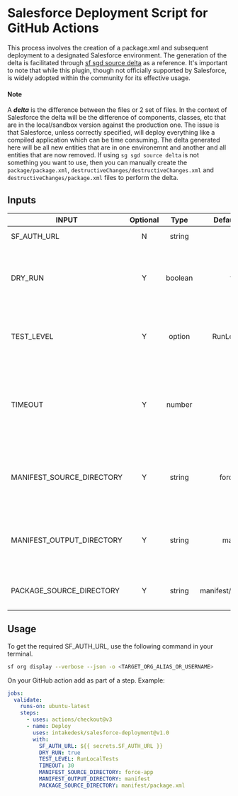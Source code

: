 # Salesforce Deployment Script for GitHub Actions

This process involves the creation of a package.xml and subsequent deployment to a designated Salesforce environment. The generation of the delta is facilitated through [sf sgd source delta](https://github.com/scolladon/sfdx-git-delta) as a reference. It's important to note that while this plugin, though not officially supported by Salesforce, is widely adopted within the community for its effective usage.

#### Note
A ***delta*** is the difference between the files or 2 set of files. In the context of Salesforce the delta will be the difference of components, classes, etc that are in the local/sandbox version against the production one. The issue is that Salesforce, unless correctly specified, will deploy everything like a compiled application which can be time consuming. The delta generated here will be all new entities that are in one environemnt and another and all entities that are now removed. If using  `sg sgd source delta` is not something you want to use, then you can manually create the `package/package.xml`, `destructiveChanges/destructiveChanges.xml` and `destructiveChanges/package.xml` files to perform the delta.

## Inputs

|INPUT         |Optional|Type     |Default Value|Options|Description|
|--------------|:------:|:-------:|:-----------:|:-----:|:---------:|
|SF_AUTH_URL|N|string|-|-|The Salesforce Auth URL.|
|DRY_RUN|Y|boolean|true|-|Enable or disable the Salesforce project deploy `--dry-run` and `--verbose` flags.|
|TEST_LEVEL|Y|option|RunLocalTests|NoTestRun, RunSpecifiedTests, RunLocalTests, RunAllTestsInOrg|Salesforce project deploy `--test-level` parameter. Defaults to RunLocalTests.|
|TIMEOUT|Y|number|30|-|Salesforce project deploy `--wait` flag value. Timeout in minutes for the command to complete and display results|
|MANIFEST_SOURCE_DIRECTORY|Y|string|force-app|-|Source files path for project manifest generation `--source-dir` flag.|
|MANIFEST_OUTPUT_DIRECTORY|Y|string|manifest|-|Output directoryfor project manifest generation `--output-dir` flag.|
|PACKAGE_SOURCE_DIRECTORY|Y|string|manifest/package.xml|-|Salesforce project deploy `--manifest` file path flag.|


## Usage

To get the required SF_AUTH_URL, use the following command in your terminal.

```bash
sf org display --verbose --json -o <TARGET_ORG_ALIAS_OR_USERNAME>
```

On your GitHub action add as part of a step. Example:

```yml
jobs:
  validate:
    runs-on: ubuntu-latest
    steps:
      - uses: actions/checkout@v3
      - name: Deploy
        uses: intakedesk/salesforce-deployment@v1.0
        with:
          SF_AUTH_URL: ${{ secrets.SF_AUTH_URL }}
          DRY_RUN: true
          TEST_LEVEL: RunLocalTests
          TIMEOUT: 30
          MANIFEST_SOURCE_DIRECTORY: force-app
          MANIFEST_OUTPUT_DIRECTORY: manifest
          PACKAGE_SOURCE_DIRECTORY: manifest/package.xml
```

